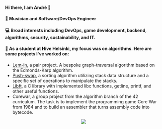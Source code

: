 #### Hi there, I am André 👋

#### 🎸 Musician and Software/DevOps Engineer

#### 💻 Broad interests including DevOps, game development, backend, algorithms, security, sustainability, and IT.

#### 🔭 As a student at Hive Helsinki, my focus was on algorithms. Here are some projects I've worked on:
- [Lem-in](https://github.com/andrelmbackman/Lem-in), a pair project. A bespoke graph-traversal algorithm based on the Edmonds-Karp algorithm.
- [Push-swap](https://github.com/andrelmbackman/push_swap), a sorting algorithm utilizing stack data structure and a specific set of operations to
manipulate the stacks.
- [Libft](https://github.com/andrelmbackman/libft), a C library with implemented libc functions, getline, printf, and other useful functions.
- Corewar, a group project from the algorithm branch of the 42 curriculum. The task is to implement the programming game Core War from 1984 and to build an assembler that turns assembly code into bytecode.



<p align="center">
  <a href="https://skillicons.dev">
    <img src="https://skillicons.dev/icons?i=aws,bash,c,cs,docker,git,github,go,kubernetes,py,ubuntu,unity&perline=6" />
  </a>
</p>


<!--
<div align="center">
	<code><img height="50" src="https://user-images.githubusercontent.com/25181517/192108372-f71d70ac-7ae6-4c0d-8395-51d8870c2ef0.png" alt="Git" title="Git" /></code>
	<code><img height="50" src="https://user-images.githubusercontent.com/25181517/192106070-46255bcf-65e6-4c6b-a296-bf8d0d8fb2a7.png" alt="C" title="C" /></code>
	<code><img height="50" src="https://user-images.githubusercontent.com/25181517/192149581-88194d20-1a37-4be8-8801-5dc0017ffbbe.png" alt="Go" title="Go" /></code>
	<code><img height="50" src="https://user-images.githubusercontent.com/25181517/192108889-232b3431-a585-4b36-a62d-9078bd3641d9.png" alt="Vim" title="Vim" /></code>
	<code><img height="50" src="https://user-images.githubusercontent.com/25181517/192158606-7c2ef6bd-6e04-47cf-b5bc-da2797cb5bda.png" alt="bash" title="bash" /></code>
	<code><img height="50" src="https://user-images.githubusercontent.com/25181517/192108891-d86b6220-e232-423a-bf5f-90903e6887c3.png" alt="Visual Studio Code" title="Visual Studio Code" /></code>
	<code><img height="50" src="https://user-images.githubusercontent.com/25181517/183423507-c056a6f9-1ba8-4312-a350-19bcbc5a8697.png" alt="Python" title="Python" /></code>
	<code><img height="50" src="https://user-images.githubusercontent.com/25181517/121405384-444d7300-c95d-11eb-959f-913020d3bf90.png" alt="C#" title="C#" /></code>
	<code><img height="50" src="https://user-images.githubusercontent.com/25181517/193427941-9437dbbe-376f-40dc-9573-0ef5c02a26a7.png" alt="Unity" title="Unity" /></code>

</div>






<p align="center">
<img src="https://github-readme-stats.vercel.app/api/top-langs?username=andrelmbackman&show_icons=true&theme=react&locale=en&layout=compact" alt="andrelmbackman" style="height: 14vh"/>
<img src="https://github-readme-stats.vercel.app/api?username=andrelmbackman&show_icons=true&theme=react&locale=en" alt="andrelmbackman" style="height: 14vh"/>
</p>


**andrelmbackman/andrelmbackman** is a ✨ _special_ ✨ repository because its `README.md` (this file) appears on your GitHub profile.

Here are some ideas to get you started:

- 🔭 I’m currently working on ...
- 🌱 I’m currently learning ...
- 👯 I’m looking to collaborate on ...
- 🤔 I’m looking for help with ...
- 💬 Ask me about ...
- 📫 How to reach me: ...
- 😄 Pronouns: ...
- ⚡ Fun fact: ...
-->
